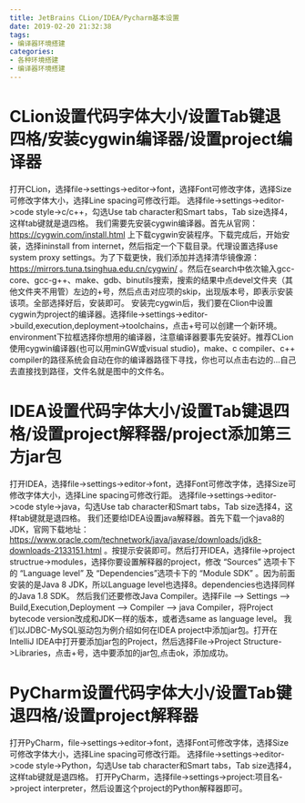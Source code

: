 ```yaml
---
title: JetBrains CLion/IDEA/Pycharm基本设置
date: 2019-02-20 21:32:38
tags:
- 编译器环境搭建
categories:
- 各种环境搭建
- 编译器环境搭建
---
```


# CLion设置代码字体大小/设置Tab键退四格/安装cygwin编译器/设置project编译器
打开CLion，选择file->settings->editor->font，选择Font可修改字体，选择Size可修改字体大小，选择Line spacing可修改行距。
选择file->settings->editor->code style->c/c++，勾选Use tab character和Smart tabs，Tab size选择4，这样tab键就是退四格。
我们需要先安装cygwin编译器。首先从官网：https://cygwin.com/install.html 上下载cygwin安装程序。下载完成后，开始安装，选择ininstall from internet，然后指定一个下载目录。代理设置选择use system proxy settings。为了下载更快，我们添加并选择清华镜像源：https://mirrors.tuna.tsinghua.edu.cn/cygwin/ 。然后在search中依次输入gcc-core、gcc-g++、make、gdb、binutils搜索，搜索的结果中点devel文件夹（其他文件夹不用管）左边的+号，然后点击对应项的skip，出现版本号，即表示安装该项。全部选择好后，安装即可。
安装完cygwin后，我们要在Clion中设置cygwin为project的编译器。选择file->settings->editor->build,execution,deployment->toolchains，点击+号可以创建一个新环境。environment下拉框选择你想用的编译器，注意编译器要事先安装好。推荐CLion使用cygwin编译器(也可以用minGW或visual studio)，make、c compiler、c++ compiler的路径系统会自动在你的编译器路径下寻找，你也可以点击右边的...自己去直接找到路径，文件名就是图中的文件名。

# IDEA设置代码字体大小/设置Tab键退四格/设置project解释器/project添加第三方jar包
打开IDEA，选择file->settings->editor->font，选择Font可修改字体，选择Size可修改字体大小，选择Line spacing可修改行距。
选择file->settings->editor->code style->java，勾选Use tab character和Smart tabs，Tab size选择4，这样tab键就是退四格。
我们还要给IDEA设置java解释器。首先下载一个java8的JDK，官网下载地址：https://www.oracle.com/technetwork/java/javase/downloads/jdk8-downloads-2133151.html 。按提示安装即可。然后打开IDEA，选择file->project structrue->modules，选择你要设置解释器的project，修改 “Sources” 选项卡下的 “Language level” 及 “Dependencies”选项卡下的 “Module SDK” 。因为前面安装的是Java 8 JDK，所以Language level也选择8。dependencies也选择同样的Java 1.8 SDK。
然后我们还要修改Java Compiler。选择File --> Settings --> Build,Execution,Deployment --> Compiler --> java Compiler，将Project bytecode version改成和JDK一样的版本，或者选same as language level。
我们以JDBC-MySQL驱动包为例介绍如何在IDEA project中添加jar包。打开在IntelliJ IDEA中打开要添加jar包的Project，然后选择File->Project Structure->Libraries，点击+号，选中要添加的jar包,点击ok，添加成功。
# PyCharm设置代码字体大小/设置Tab键退四格/设置project解释器
打开PyCharm，file->settings->editor->font，选择Font可修改字体，选择Size可修改字体大小，选择Line spacing可修改行距。
选择file->settings->editor->code style->Python，勾选Use tab character和Smart tabs，Tab size选择4，这样tab键就是退四格。
打开PyCharm，选择file->settings->project:项目名->project interpreter，然后设置这个project的Python解释器即可。

